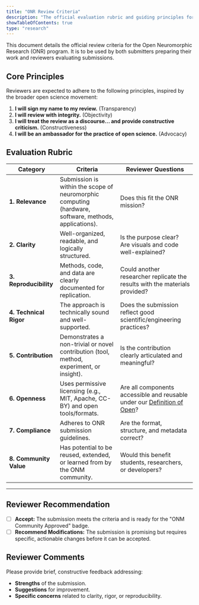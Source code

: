 ```yaml
---
title: "ONR Review Criteria"
description: "The official evaluation rubric and guiding principles for the Open Neuromorphic Research (ONR) community peer-review program."
showTableOfContents: true
type: "research"
---
```


This document details the official review criteria for the Open Neuromorphic Research (ONR) program. It is to be used by both submitters preparing their work and reviewers evaluating submissions.

## Core Principles

Reviewers are expected to adhere to the following principles, inspired by the broader open science movement:

1.  **I will sign my name to my review.** (Transparency)
2.  **I will review with integrity.** (Objectivity)
3.  **I will treat the review as a discourse... and provide constructive criticism.** (Constructiveness)
4.  **I will be an ambassador for the practice of open science.** (Advocacy)

## Evaluation Rubric

| Category | Criteria | Reviewer Questions |
|---|---|---|
| **1. Relevance** | Submission is within the scope of neuromorphic computing (hardware, software, methods, applications). | Does this fit the ONR mission? |
| **2. Clarity** | Well-organized, readable, and logically structured. | Is the purpose clear? Are visuals and code well-explained? |
| **3. Reproducibility** | Methods, code, and data are clearly documented for replication. | Could another researcher replicate the results with the materials provided? |
| **4. Technical Rigor** | The approach is technically sound and well-supported. | Does the submission reflect good scientific/engineering practices? |
| **5. Contribution** | Demonstrates a non-trivial or novel contribution (tool, method, experiment, or insight). | Is the contribution clearly articulated and meaningful? |
| **6. Openness** | Uses permissive licensing (e.g., MIT, Apache, CC-BY) and open tools/formats. | Are all components accessible and reusable under our [Definition of Open](/about/governance/open-definition/)? |
| **7. Compliance** | Adheres to ONR submission guidelines. | Are the format, structure, and metadata correct? |
| **8. Community Value** | Has potential to be reused, extended, or learned from by the ONM community. | Would this benefit students, researchers, or developers? |

---

## Reviewer Recommendation

-   [ ] **Accept:** The submission meets the criteria and is ready for the "ONM Community Approved" badge.
-   [ ] **Recommend Modifications:** The submission is promising but requires specific, actionable changes before it can be accepted.

## Reviewer Comments

Please provide brief, constructive feedback addressing:
-   **Strengths** of the submission.
-   **Suggestions** for improvement.
-   **Specific concerns** related to clarity, rigor, or reproducibility.
